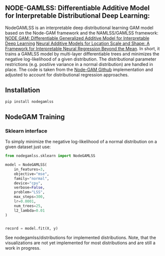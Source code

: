 ## NODE-GAMLSS: Differentiable Additive Model for Interpretable Distributional Deep Learning: 

NodeGAMLSS is an interpretable deep distributional learning GAM model based on the Node-GAM framework and the NAMLSS/GAMLSS framework: 
[NODE GAM: Differentiable Generalized Additive Model for Interpretable Deep Learning](https://arxiv.org/abs/2106.01613)
[Neural Additive Models for Location Scale and Shape: A Framework for Interpretable Neural Regression Beyond the Mean](https://arxiv.org/pdf/2301.11862.pdf).
In short, it trains a GAMLSS model by multi-layer differentiable trees and minimizes the negative log-likelihood of a given distribution.
The distributional parameter restrictions (e.g. postiive variance in a normal distribution) are handled in place.
The code is taken from the [Node-GAM Github](https://github.com/zzzace2000/nodegam/tree/main) implementation and adjusted to account for distributional regression approaches.

## Installation

```bash
pip install nodegamlss
```

## NodeGAM Training

### Sklearn interface

To simply minimize the negative log-likelihood of a normal distribution on a given dataset just use:
```python
from nodegamlss.sklearn import NodeGAMLSS

model = NodeGAMLSS(
    in_features=3,
    objective="mse",
    family="normal",
    device="cpu",
    verbose=False,
    problem="LSS",
    max_steps=300,
    lr=0.0001,
    num_trees=25,
    l2_lambda=0.01
)


record = model.fit(X, y)
```

See nodegamlss/distributions for implemented distributions.
Note, that the visualizations are not yet implemented for most distributions and are still a work in progress.